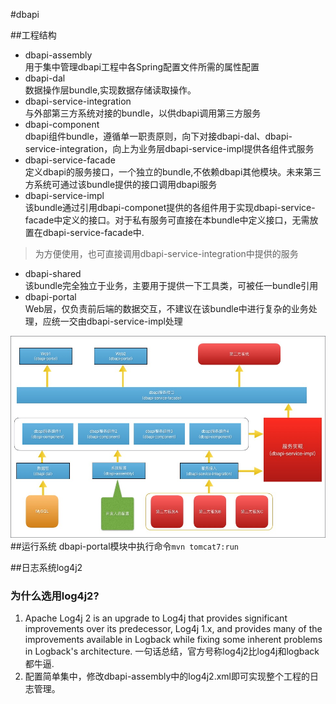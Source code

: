 #dbapi

##工程结构

- dbapi-assembly   
用于集中管理dbapi工程中各Spring配置文件所需的属性配置
- dbapi-dal  
数据操作层bundle,实现数据存储读取操作。
- dbapi-service-integration  
与外部第三方系统对接的bundle，以供dbapi调用第三方服务
- dbapi-component  
dbapi组件bundle，遵循单一职责原则，向下对接dbapi-dal、dbapi-service-integration，向上为业务层dbapi-service-impl提供各组件式服务
- dbapi-service-facade  
定义dbapi的服务接口，一个独立的bundle,不依赖dbapi其他模块。未来第三方系统可通过该bundle提供的接口调用dbapi服务
- dbapi-service-impl  
该bundle通过引用dbapi-componet提供的各组件用于实现dbapi-service-facade中定义的接口。对于私有服务可直接在本bundle中定义接口，无需放置在dbapi-service-facade中.  
>为方便使用，也可直接调用dbapi-service-integration中提供的服务

- dbapi-shared  
该bundle完全独立于业务，主要用于提供一下工具类，可被任一bundle引用
- dbapi-portal  
Web层，仅负责前后端的数据交互，不建议在该bundle中进行复杂的业务处理，应统一交由dbapi-service-impl处理

![系统结构图](1.png)
##运行系统
dbapi-portal模块中执行命令`mvn tomcat7:run`

##日志系统log4j2
### 为什么选用log4j2?  
1. Apache Log4j 2 is an upgrade to Log4j that provides significant improvements over its predecessor, Log4j 1.x, and provides many of the improvements available in Logback while fixing some inherent problems in Logback's architecture. 一句话总结，官方号称log4j2比log4j和logback都牛逼.
2. 配置简单集中，修改dbapi-assembly中的log4j2.xml即可实现整个工程的日志管理。